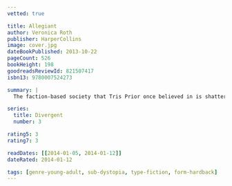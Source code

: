 ```yaml
---
vetted: true

title: Allegiant
author: Veronica Roth
publisher: HarperCollins
image: cover.jpg
dateBookPublished: 2013-10-22
pageCount: 526
bookHeight: 198
goodreadsReviewId: 821507417
isbn13: 9780007524273

summary: |
  The faction-based society that Tris Prior once believed in is shattered - fractured by violence and power struggles and scarred by loss and betrayal. So when offered a chance to explore the world past the limits she's known, Tris is ready. Perhaps beyond the fence, she and Tobias will find a simple new life together, free from complicated lies, tangled loyalties, and painful memories. But Tris's new reality is even more alarming than the one she left behind. Old discoveries are quickly rendered meaningless. Explosive new truths change the hearts of those she loves. And once again, Tris must battle to comprehend to complexities of human nature - and of herself - while facing impossible choices about courage, allegiance, sacrifice, and love.

series:
  title: Divergent
  number: 3

rating5: 3
rating7: 3

readDates: [[2014-01-05, 2014-01-12]]
dateRated: 2014-01-12

tags: [genre-young-adult, sub-dystopia, type-fiction, form-hardback]
---
```

